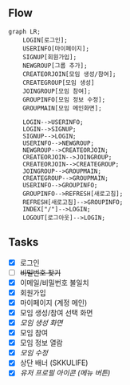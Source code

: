 ## Flow
```mermaid
graph LR;
    LOGIN[로그인];
    USERINFO[마이페이지];
    SIGNUP[회원가입];
    NEWGROUP[그룹 추가];
    CREATEORJOIN[모임 생성/참여];
    CREATEGROUP[모임 생성]
    JOINGROUP[모임 참여];
    GROUPINFO[모임 정보 수정];
    GROUPMAIN[모임 메인화면];

    LOGIN-->USERINFO;
    LOGIN-->SIGNUP;
    SIGNUP-->LOGIN;
    USERINFO-->NEWGROUP;
    NEWGROUP-->CREATEORJOIN;
    CREATEORJOIN-->JOINGROUP;
    CREATEORJOIN-->CREATEGROUP;
    JOINGROUP-->GROUPMAIN;
    CREATEGROUP-->GROUPMAIN;
    USERINFO-->GROUPINFO;
    GROUPINFO-->REFRESH[새로고침];
    REFRESH[새로고침]-->GROUPINFO;
    INDEX["/"]-->LOGIN;
    LOGOUT[로그아웃]-->LOGIN;
```

## Tasks
- [x] 로그인
- [ ] ~~비밀번호 찾기~~
- [X] 이메일/비밀번호 불일치
- [x] 회원가입
- [x] 마이페이지 (계정 메인)
- [x] 모임 생성/참여 선택 화면
- [X] *모임 생성 화면*
- [x] 모임 참여
- [x] 모임 정보 열람
- [X] *모임 수정*
- [x] 상단 배너 (SKKULIFE)
- [x] *유저 프로필 아이콘 (메뉴 버튼)*